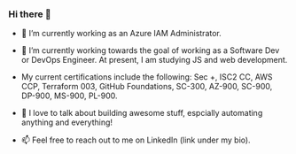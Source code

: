 ### Hi there 👋

- 🔭 I’m currently working as an Azure IAM Administrator. 

- 🌱 I’m currently working towards the goal of working as a Software Dev or DevOps Engineer. At present, I am studying JS and web development. 

- My current certifications include the following: Sec +, ISC2 CC, AWS CCP, Terraform 003, GitHub Foundations, SC-300, AZ-900, SC-900, DP-900, MS-900, PL-900.

- 💬 I love to talk about building awesome stuff, espcially automating anything and everything! 

- 📫 Feel free to reach out to me on LinkedIn (link under my bio).
